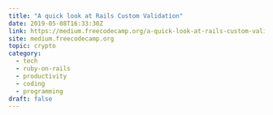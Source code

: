 ```yaml
---
title: "A quick look at Rails Custom Validation"
date: 2019-05-08T16:33:30Z
link: https://medium.freecodecamp.org/a-quick-look-at-rails-custom-validation-9ab7e0f1af81?source=rss----336d898217ee---4&utm_medium=RSS&utm_source=hune
site: medium.freecodecamp.org
topic: crypto
category:
  - tech
  - ruby-on-rails
  - productivity
  - coding
  - programming
draft: false
---
```

